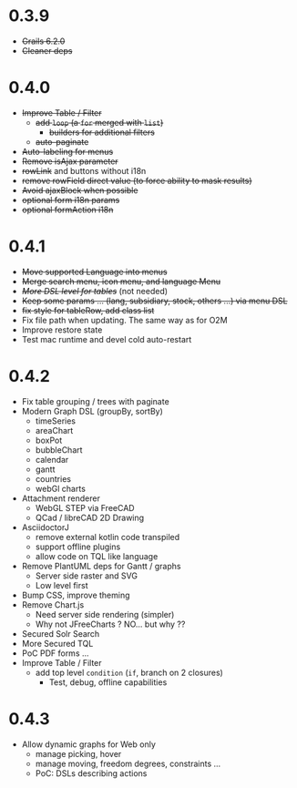 # 0.3.9

- ~~Grails 6.2.0~~
- ~~Cleaner deps~~

# 0.4.0

- ~~Improve Table / Filter~~
  - ~~add `loop` (a `for` merged with `list`)~~
    - ~~builders for additional filters~~
  - ~~auto-paginate~~
- ~~Auto-labeling for menus~~ 
- ~~Remove isAjax parameter~~
- ~~rowLink~~ and buttons without i18n
- ~~remove rowField direct value (to force ability to mask results)~~
- ~~Avoid ajaxBlock when possible~~
- ~~optional form i18n params~~
- ~~optional formAction i18n~~

# 0.4.1

- ~~Move supported Language into menus~~
- ~~Merge search menu, icon menu, and language Menu~~
- _~~More DSL level for tables~~_ (not needed)
- ~~Keep some params ... (lang, subsidiary, stock, others ...) via menu DSL~~
- ~~fix style for tableRow, add class list~~
- Fix file path when updating. The same way as for O2M
- Improve restore state
- Test mac runtime and devel cold auto-restart

# 0.4.2

- Fix table grouping / trees with paginate
- Modern Graph DSL (groupBy, sortBy)
  - timeSeries
  - areaChart
  - boxPot
  - bubbleChart
  - calendar
  - gantt
  - countries
  - webGl charts
- Attachment renderer
  - WebGL STEP via FreeCAD
  - QCad / libreCAD 2D Drawing
- AsciidoctorJ
  - remove external kotlin code transpiled
  - support offline plugins
  - allow code on TQL like language
- Remove PlantUML deps for Gantt / graphs
  - Server side raster and SVG
  - Low level first
- Bump CSS, improve theming
- Remove Chart.js
  - Need server side rendering (simpler)
  - Why not JFreeCharts ? NO... but why ??
- Secured Solr Search
- More Secured TQL
- PoC PDF forms ...
- Improve Table / Filter
  - add top level `condition` (`if`, branch on 2 closures)
    - Test, debug, offline capabilities

# 0.4.3

- Allow dynamic graphs for Web only
  - manage picking, hover
  - manage moving, freedom degrees, constraints ...
  - PoC: DSLs describing actions